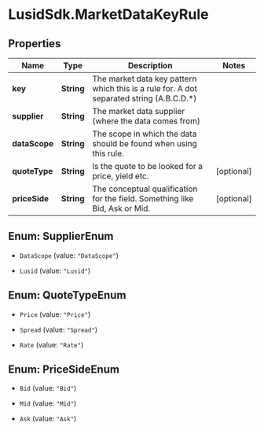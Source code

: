 # LusidSdk.MarketDataKeyRule

## Properties
Name | Type | Description | Notes
------------ | ------------- | ------------- | -------------
**key** | **String** | The market data key pattern which this is a rule for. A dot separated string (A.B.C.D.*) | 
**supplier** | **String** | The market data supplier (where the data comes from) | 
**dataScope** | **String** | The scope in which the data should be found when using this rule. | 
**quoteType** | **String** | Is the quote to be looked for a price, yield etc. | [optional] 
**priceSide** | **String** | The conceptual qualification for the field. Something like Bid, Ask or Mid. | [optional] 


<a name="SupplierEnum"></a>
## Enum: SupplierEnum


* `DataScope` (value: `"DataScope"`)

* `Lusid` (value: `"Lusid"`)




<a name="QuoteTypeEnum"></a>
## Enum: QuoteTypeEnum


* `Price` (value: `"Price"`)

* `Spread` (value: `"Spread"`)

* `Rate` (value: `"Rate"`)




<a name="PriceSideEnum"></a>
## Enum: PriceSideEnum


* `Bid` (value: `"Bid"`)

* `Mid` (value: `"Mid"`)

* `Ask` (value: `"Ask"`)




